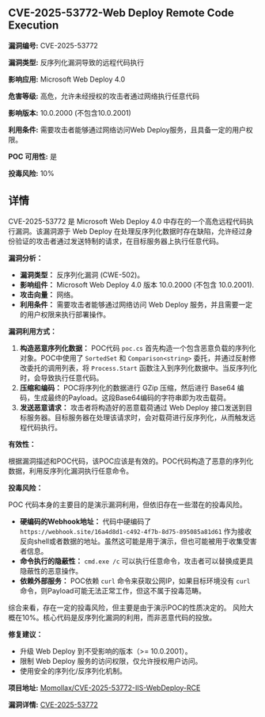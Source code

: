 ## CVE-2025-53772-Web Deploy Remote Code Execution

**漏洞编号:** CVE-2025-53772

**漏洞类型:** 反序列化漏洞导致的远程代码执行

**影响应用:** Microsoft Web Deploy 4.0

**危害等级:** 高危，允许未经授权的攻击者通过网络执行任意代码

**影响版本:** 10.0.2000 (不包含10.0.2001)

**利用条件:** 需要攻击者能够通过网络访问Web Deploy服务，且具备一定的用户权限。

**POC 可用性:** 是

**投毒风险:** 10%

## 详情

CVE-2025-53772 是 Microsoft Web Deploy 4.0 中存在的一个高危远程代码执行漏洞。该漏洞源于 Web Deploy 在处理反序列化数据时存在缺陷，允许经过身份验证的攻击者通过发送特制的请求，在目标服务器上执行任意代码。

**漏洞分析：**

*   **漏洞类型：** 反序列化漏洞 (CWE-502)。
*   **影响组件：** Microsoft Web Deploy 4.0 版本 10.0.2000 (不包含 10.0.2001).
*   **攻击向量：** 网络。
*   **利用条件：** 需要攻击者能够通过网络访问 Web Deploy 服务，并且需要一定的用户权限来执行部署操作。

**漏洞利用方式：**

1.  **构造恶意序列化数据：** POC代码 `poc.cs` 首先构造一个包含恶意负载的序列化对象。POC中使用了 `SortedSet` 和 `Comparison<string>` 委托，并通过反射修改委托的调用列表，将 `Process.Start` 函数注入到序列化数据中。当反序列化时，会导致执行任意代码。
2.  **压缩和编码：**  POC将序列化的数据进行 GZip 压缩，然后进行 Base64 编码，生成最终的Payload。这段Base64编码的字符串即为攻击载荷。
3.  **发送恶意请求：** 攻击者将构造好的恶意载荷通过 Web Deploy 接口发送到目标服务器。目标服务器在处理该请求时，会对载荷进行反序列化，从而触发远程代码执行。

**有效性：**

根据漏洞描述和POC代码，该POC应该是有效的。POC代码构造了恶意的序列化数据，利用反序列化漏洞执行任意命令。

**投毒风险：**

POC 代码本身的主要目的是演示漏洞利用，但依旧存在一些潜在的投毒风险。

*   **硬编码的Webhook地址：** 代码中硬编码了 `https://webhook.site/16a4d8d1-c492-4f7b-8d75-895085a81d61` 作为接收反向shell或者数据的地址。虽然这可能是用于演示，但也可能被用于收集受害者信息。
*   **命令执行的隐蔽性：**  `cmd.exe /c`  可以执行任意命令，攻击者可以替换成更具隐蔽性的恶意操作。
*   **依赖外部服务：** POC依赖 `curl` 命令来获取公网IP，如果目标环境没有 `curl` 命令，则Payload可能无法正常工作，但这不属于投毒范畴。

  综合来看，存在一定的投毒风险，但主要是由于演示POC的性质决定的。 风险大概在10%。核心代码是反序列化漏洞的利用，而非恶意代码的投放。

**修复建议：**

*   升级 Web Deploy 到不受影响的版本（>= 10.0.2001）。
*   限制 Web Deploy 服务的访问权限，仅允许授权用户访问。
*   使用安全的序列化/反序列化机制。

**项目地址:** [Momollax/CVE-2025-53772-IIS-WebDeploy-RCE](https://github.com/Momollax/CVE-2025-53772-IIS-WebDeploy-RCE)

**漏洞详情:** [CVE-2025-53772](https://nvd.nist.gov/vuln/detail/CVE-2025-53772)
